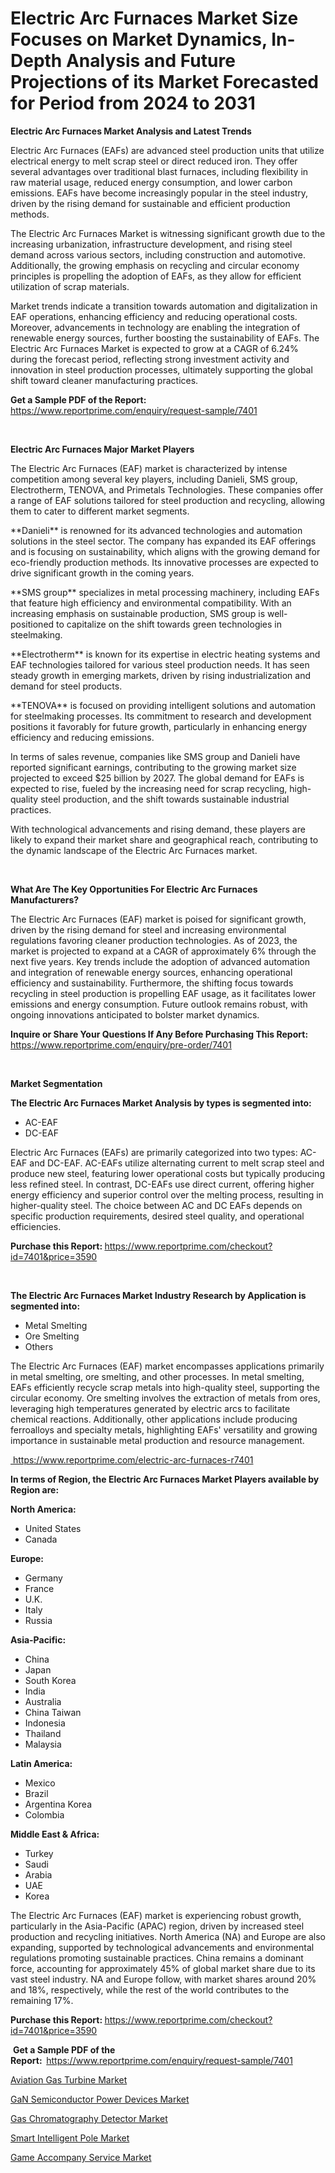 <p><h1>Electric Arc Furnaces Market Size Focuses on Market Dynamics, In-Depth Analysis and Future Projections of its Market Forecasted for Period from 2024 to 2031</h1></p><p><strong>Electric Arc Furnaces Market Analysis and Latest Trends</strong></p>
<p><p>Electric Arc Furnaces (EAFs) are advanced steel production units that utilize electrical energy to melt scrap steel or direct reduced iron. They offer several advantages over traditional blast furnaces, including flexibility in raw material usage, reduced energy consumption, and lower carbon emissions. EAFs have become increasingly popular in the steel industry, driven by the rising demand for sustainable and efficient production methods.</p><p>The Electric Arc Furnaces Market is witnessing significant growth due to the increasing urbanization, infrastructure development, and rising steel demand across various sectors, including construction and automotive. Additionally, the growing emphasis on recycling and circular economy principles is propelling the adoption of EAFs, as they allow for efficient utilization of scrap materials.</p><p>Market trends indicate a transition towards automation and digitalization in EAF operations, enhancing efficiency and reducing operational costs. Moreover, advancements in technology are enabling the integration of renewable energy sources, further boosting the sustainability of EAFs. The Electric Arc Furnaces Market is expected to grow at a CAGR of 6.24% during the forecast period, reflecting strong investment activity and innovation in steel production processes, ultimately supporting the global shift toward cleaner manufacturing practices.</p></p>
<p><strong>Get a Sample PDF of the Report:&nbsp;</strong> <a href="https://www.reportprime.com/enquiry/request-sample/7401">https://www.reportprime.com/enquiry/request-sample/7401</a></p>
<p>&nbsp;</p>
<p><strong>Electric Arc Furnaces Major Market Players</strong></p>
<p><p>The Electric Arc Furnaces (EAF) market is characterized by intense competition among several key players, including Danieli, SMS group, Electrotherm, TENOVA, and Primetals Technologies. These companies offer a range of EAF solutions tailored for steel production and recycling, allowing them to cater to different market segments.</p><p>**Danieli** is renowned for its advanced technologies and automation solutions in the steel sector. The company has expanded its EAF offerings and is focusing on sustainability, which aligns with the growing demand for eco-friendly production methods. Its innovative processes are expected to drive significant growth in the coming years.</p><p>**SMS group** specializes in metal processing machinery, including EAFs that feature high efficiency and environmental compatibility. With an increasing emphasis on sustainable production, SMS group is well-positioned to capitalize on the shift towards green technologies in steelmaking.</p><p>**Electrotherm** is known for its expertise in electric heating systems and EAF technologies tailored for various steel production needs. It has seen steady growth in emerging markets, driven by rising industrialization and demand for steel products.</p><p>**TENOVA** is focused on providing intelligent solutions and automation for steelmaking processes. Its commitment to research and development positions it favorably for future growth, particularly in enhancing energy efficiency and reducing emissions.</p><p>In terms of sales revenue, companies like SMS group and Danieli have reported significant earnings, contributing to the growing market size projected to exceed $25 billion by 2027. The global demand for EAFs is expected to rise, fueled by the increasing need for scrap recycling, high-quality steel production, and the shift towards sustainable industrial practices.</p><p>With technological advancements and rising demand, these players are likely to expand their market share and geographical reach, contributing to the dynamic landscape of the Electric Arc Furnaces market.</p></p>
<p>&nbsp;</p>
<p><strong>What Are The Key Opportunities For Electric Arc Furnaces Manufacturers?</strong></p>
<p><p>The Electric Arc Furnaces (EAF) market is poised for significant growth, driven by the rising demand for steel and increasing environmental regulations favoring cleaner production technologies. As of 2023, the market is projected to expand at a CAGR of approximately 6% through the next five years. Key trends include the adoption of advanced automation and integration of renewable energy sources, enhancing operational efficiency and sustainability. Furthermore, the shifting focus towards recycling in steel production is propelling EAF usage, as it facilitates lower emissions and energy consumption. Future outlook remains robust, with ongoing innovations anticipated to bolster market dynamics.</p></p>
<p><strong>Inquire or Share Your Questions If Any Before Purchasing This Report:</strong> <a href="https://www.reportprime.com/enquiry/pre-order/7401">https://www.reportprime.com/enquiry/pre-order/7401</a></p>
<p>&nbsp;</p>
<p><strong>Market Segmentation</strong></p>
<p><strong>The Electric Arc Furnaces Market Analysis by types is segmented into:</strong></p>
<p><ul><li>AC-EAF</li><li>DC-EAF</li></ul></p>
<p><p>Electric Arc Furnaces (EAFs) are primarily categorized into two types: AC-EAF and DC-EAF. AC-EAFs utilize alternating current to melt scrap steel and produce new steel, featuring lower operational costs but typically producing less refined steel. In contrast, DC-EAFs use direct current, offering higher energy efficiency and superior control over the melting process, resulting in higher-quality steel. The choice between AC and DC EAFs depends on specific production requirements, desired steel quality, and operational efficiencies.</p></p>
<p><strong>Purchase this Report:&nbsp;</strong><a href="https://www.reportprime.com/checkout?id=7401&price=3590">https://www.reportprime.com/checkout?id=7401&price=3590</a></p>
<p>&nbsp;</p>
<p><strong>The Electric Arc Furnaces Market Industry Research by Application is segmented into:</strong></p>
<p><ul><li>Metal Smelting</li><li>Ore Smelting</li><li>Others</li></ul></p>
<p><p>The Electric Arc Furnaces (EAF) market encompasses applications primarily in metal smelting, ore smelting, and other processes. In metal smelting, EAFs efficiently recycle scrap metals into high-quality steel, supporting the circular economy. Ore smelting involves the extraction of metals from ores, leveraging high temperatures generated by electric arcs to facilitate chemical reactions. Additionally, other applications include producing ferroalloys and specialty metals, highlighting EAFs' versatility and growing importance in sustainable metal production and resource management.</p></p>
<p><a href="https://www.reportprime.com/electric-arc-furnaces-r7401">&nbsp;https://www.reportprime.com/electric-arc-furnaces-r7401</a></p>
<p><strong>In terms of Region, the Electric Arc Furnaces Market Players available by Region are:</strong></p>
<p>
    <p> <strong> North America: </strong>
        <ul>
            <li>United States</li>
            <li>Canada</li>
        </ul>
        </p> 
    <p> <strong> Europe: </strong>
        <ul>
            <li>Germany</li>
            <li>France</li>
            <li>U.K.</li>
            <li>Italy</li>
            <li>Russia</li>
        </ul>
        </p> 
    <p> <strong> Asia-Pacific: </strong>
        <ul>
            <li>China</li>
            <li>Japan</li>
            <li>South Korea</li>
            <li>India</li>
            <li>Australia</li>
            <li>China Taiwan</li>
            <li>Indonesia</li>
            <li>Thailand</li>
            <li>Malaysia</li>
        </ul>
        </p> 
    <p> <strong> Latin America: </strong>
        <ul>
            <li>Mexico</li>
            <li>Brazil</li>
            <li>Argentina Korea</li>
            <li>Colombia</li>
        </ul>
        </p> 
    <p> <strong> Middle East & Africa: </strong>
        <ul>
            <li>Turkey</li>
            <li>Saudi</li>
            <li>Arabia</li>
            <li>UAE</li>
            <li>Korea</li>
        </ul>
    </p>
    </p>
<p><p>The Electric Arc Furnaces (EAF) market is experiencing robust growth, particularly in the Asia-Pacific (APAC) region, driven by increased steel production and recycling initiatives. North America (NA) and Europe are also expanding, supported by technological advancements and environmental regulations promoting sustainable practices. China remains a dominant force, accounting for approximately 45% of global market share due to its vast steel industry. NA and Europe follow, with market shares around 20% and 18%, respectively, while the rest of the world contributes to the remaining 17%.</p></p>
<p><strong>Purchase this Report: </strong><a href="https://www.reportprime.com/checkout?id=7401&price=3590">https://www.reportprime.com/checkout?id=7401&price=3590</a></p>
<p>&nbsp;<strong>Get a Sample PDF of the Report:&nbsp;&nbsp;</strong><a href="https://www.reportprime.com/enquiry/request-sample/7401">https://www.reportprime.com/enquiry/request-sample/7401</a></p>
<p><strong></strong></p>
<p><p><a href="https://www.linkedin.com/pulse/aviation-gas-turbine-market-industry-landscape-growth-trajectories-gccvf?trackingId=6NDosob9Qye911QT5inQEw%3D%3D">Aviation Gas Turbine Market</a></p><p><a href="https://issuu.com/reportprime-2/docs/gan-semiconductor-power-devices-mar_a7b4c933405eb1">GaN Semiconductor Power Devices Market</a></p><p><a href="https://www.linkedin.com/pulse/gas-chromatography-detector-market-global-regional-analysis-5ojpf?trackingId=xSBBoW1cSpCNanrAdBuz5w%3D%3D">Gas Chromatography Detector Market</a></p><p><a href="https://issuu.com/reportprime-2/docs/smart-intelligent-pole-market-size-_8b789211cacde3">Smart Intelligent Pole Market</a></p><p><a href="https://medium.com/@amanda.hamilton54645/game-accompany-service-market-global-market-insights-and-sales-trends-2024-to-2031-b5cd425f936a">Game Accompany Service Market</a></p></p>